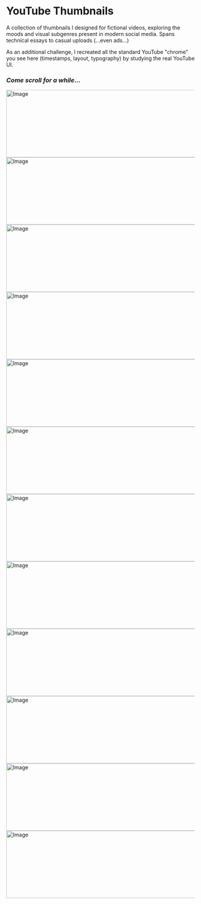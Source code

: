 # **YouTube Thumbnails**

A collection of thumbnails I designed for fictional videos, exploring the moods and visual subgenres present in modern social media. Spans technical essays to casual uploads (...even ads...)

As an additional challenge, I recreated all the standard YouTube "chrome" you see here (timestamps, layout, typography) by studying the real YouTube UI.

### _Come scroll for a while..._

<img width="570" height="180" alt="Image" src="https://github.com/user-attachments/assets/534b1bda-1876-4f73-a079-6267672d245b" />

<img width="570" height="180" alt="Image" src="https://github.com/user-attachments/assets/6c978bdf-97f5-4991-82de-99311ca624ad" />

<img width="570" height="180" alt="Image" src="https://github.com/user-attachments/assets/d4e81928-a8d4-4b40-a65e-3e155ce32b72" />

<img width="570" height="180" alt="Image" src="https://github.com/user-attachments/assets/98339ac3-55dc-443b-b28f-9413383e7b3b" />

<img width="570" height="180" alt="Image" src="https://github.com/user-attachments/assets/a3e2f3cb-82fa-4ac3-a68b-afae9b192a2c" />

<img width="570" height="180" alt="Image" src="https://github.com/user-attachments/assets/5630c313-88cb-4788-81cc-b5f2a55949cf" />

<img width="570" height="180" alt="Image" src="https://github.com/user-attachments/assets/489aeeac-08ac-43c6-8fe1-719fad9a5fd9" />

<img width="570" height="180" alt="Image" src="https://github.com/user-attachments/assets/ca36daba-0899-44af-b89c-b44f7ff3c754" />

<img width="570" height="180" alt="Image" src="https://github.com/user-attachments/assets/f2aa14f9-05a6-4998-ae6c-d10be805f8e9" />

<img width="570" height="180" alt="Image" src="https://github.com/user-attachments/assets/d3f93274-fc6e-4803-8f37-1de447e2af1e" />

<img width="570" height="180" alt="Image" src="https://github.com/user-attachments/assets/d0e10922-c928-4644-b8a9-3e7fdf202ec0" />

<img width="570" height="180" alt="Image" src="https://github.com/user-attachments/assets/6a8110ea-222b-419b-9677-6808d437a43d" />
